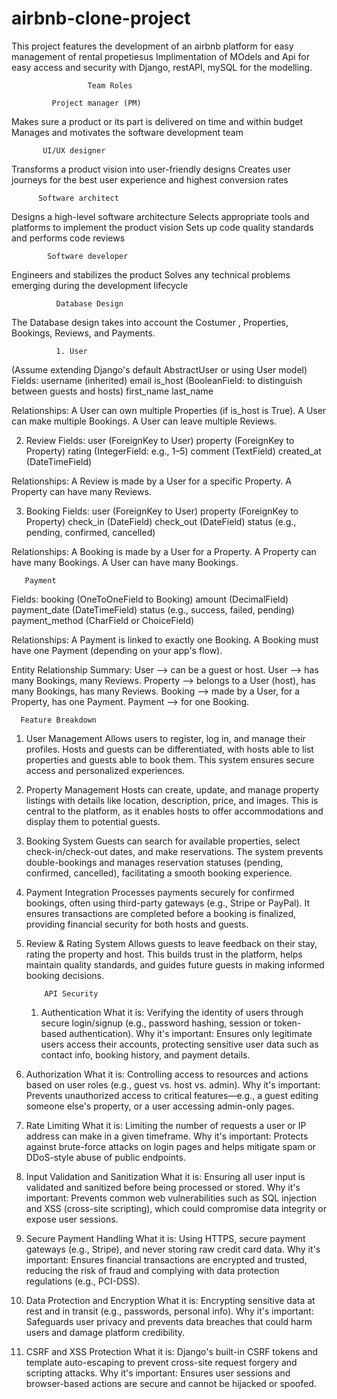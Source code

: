 
# airbnb-clone-project
This project features the development of an airbnb platform for easy management of rental propetiesus
Implimentation of MOdels and Api for easy access and security with Django, restAPI, mySQL for the modelling.

                     Team Roles
                     
             Project manager (PM)
Makes sure a product or its part is delivered on time and within budget
Manages and motivates the software development team 

           UI/UX designer
Transforms a product vision into user-friendly designs
Creates user journeys for the best user experience and highest conversion rates

          Software architect
Designs a high-level software architecture
Selects appropriate tools and platforms to implement the product vision
Sets up code quality standards and performs code reviews

            Software developer
Engineers and stabilizes the product
Solves any technical problems emerging during the development lifecycle

              Database Design
  The Database design takes into account the Costumer , Properties, Bookings, Reviews, and Payments.
  
              1. User
(Assume extending Django's default AbstractUser or using User model)
Fields:
username (inherited)
email
is_host (BooleanField: to distinguish between guests and hosts)
first_name
last_name

Relationships:
A User can own multiple Properties (if is_host is True).
A User can make multiple Bookings.
A User can leave multiple Reviews.

2. Review
Fields:
user (ForeignKey to User)
property (ForeignKey to Property)
rating (IntegerField: e.g., 1–5)
comment (TextField)
created_at (DateTimeField)

Relationships:
A Review is made by a User for a specific Property.
A Property can have many Reviews.

3. Booking
Fields:
user (ForeignKey to User)
property (ForeignKey to Property)
check_in (DateField)
check_out (DateField)
status (e.g., pending, confirmed, cancelled)

Relationships:
A Booking is made by a User for a Property.
A Property can have many Bookings.
A User can have many Bookings.

       Payment
Fields:
booking (OneToOneField to Booking)
amount (DecimalField)
payment_date (DateTimeField)
status (e.g., success, failed, pending)
payment_method (CharField or ChoiceField)

Relationships:
A Payment is linked to exactly one Booking.
A Booking must have one Payment (depending on your app's flow).

Entity Relationship Summary:
User ⟶ can be a guest or host.
User ⟶ has many Bookings, many Reviews.
Property ⟶ belongs to a User (host), has many Bookings, has many Reviews.
Booking ⟶ made by a User, for a Property, has one Payment.
Payment ⟶ for one Booking.

      Feature Breakdown

1. User Management
Allows users to register, log in, and manage their profiles. Hosts and guests can be differentiated, with hosts able to list properties and guests able to book them. This system ensures secure access and personalized experiences.

2. Property Management
Hosts can create, update, and manage property listings with details like location, description, price, and images. This is central to the platform, as it enables hosts to offer accommodations and display them to potential guests.

3. Booking System
Guests can search for available properties, select check-in/check-out dates, and make reservations. The system prevents double-bookings and manages reservation statuses (pending, confirmed, cancelled), facilitating a smooth booking experience.

4. Payment Integration
Processes payments securely for confirmed bookings, often using third-party gateways (e.g., Stripe or PayPal). It ensures transactions are completed before a booking is finalized, providing financial security for both hosts and guests.

5. Review & Rating System
Allows guests to leave feedback on their stay, rating the property and host. This builds trust in the platform, helps maintain quality standards, and guides future guests in making informed booking decisions.

           API Security
   1. Authentication
What it is: Verifying the identity of users through secure login/signup (e.g., password hashing, session or token-based authentication).
Why it's important: Ensures only legitimate users access their accounts, protecting sensitive user data such as contact info, booking history, and payment details.

2. Authorization
What it is: Controlling access to resources and actions based on user roles (e.g., guest vs. host vs. admin).
Why it's important: Prevents unauthorized access to critical features—e.g., a guest editing someone else's property, or a user accessing admin-only pages.

3. Rate Limiting
What it is: Limiting the number of requests a user or IP address can make in a given timeframe.
Why it's important: Protects against brute-force attacks on login pages and helps mitigate spam or DDoS-style abuse of public endpoints.

4. Input Validation and Sanitization
What it is: Ensuring all user input is validated and sanitized before being processed or stored.
Why it's important: Prevents common web vulnerabilities such as SQL injection and XSS (cross-site scripting), which could compromise data integrity or expose user sessions.

5. Secure Payment Handling
What it is: Using HTTPS, secure payment gateways (e.g., Stripe), and never storing raw credit card data.
Why it's important: Ensures financial transactions are encrypted and trusted, reducing the risk of fraud and complying with data protection regulations (e.g., PCI-DSS).

6. Data Protection and Encryption
What it is: Encrypting sensitive data at rest and in transit (e.g., passwords, personal info).
Why it's important: Safeguards user privacy and prevents data breaches that could harm users and damage platform credibility.

7. CSRF and XSS Protection
What it is: Django's built-in CSRF tokens and template auto-escaping to prevent cross-site request forgery and scripting attacks.
Why it's important: Ensures user sessions and browser-based actions are secure and cannot be hijacked or spoofed.











